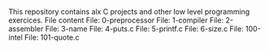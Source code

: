 This repository contains alx C projects and other low level programming exercices.
File content
File: 0-preprocessor
File: 1-compiler
File: 2-assembler
File: 3-name
File: 4-puts.c
File: 5-printf.c
File: 6-size.c
File: 100-intel
File: 101-quote.c
